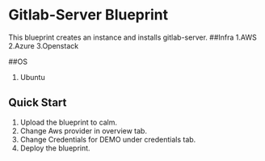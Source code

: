 # Gitlab-Server Blueprint

This blueprint creates an instance and installs gitlab-server.
##Infra
 1.AWS
 2.Azure
 3.Openstack

##OS
 1. Ubuntu

## Quick Start
 1. Upload the blueprint to calm.
 2. Change Aws provider in overview tab.
 3. Change Credentials for DEMO under credentials tab.
 4. Deploy the blueprint.
